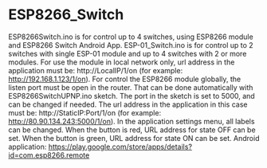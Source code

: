 # ESP8266_Switch
ESP8266Switch.ino is for control up to 4 switches, using ESP8266 module and ESP8266 Switch Android App. 
ESP-01_Switch.ino is for control up to 2 switches with single ESP-01 module and up to 4 switches with 2 or more modules.
For use the module in local network only, url address in the application must be: http://LocalIP/1/on (for example: http://192.168.1.123/1/on).
For control the ESP8266 module globally, the listen port must be open in the router. That can be done automatically with ESP8266SwitchUPNP.ino sketch. The port in the sketch is set to 5000, and can be changed if needed. The url address in the application in this case must be: http://StaticIP:Port/1/on (for example: http://80.90.134.243:5000/1/on).
In the application settings menu, all labels can be changed. When the button is red, URL address for state OFF can be set. When the button is green, URL address for state ON can be set. 
Android application: https://play.google.com/store/apps/details?id=com.esp8266.remote

